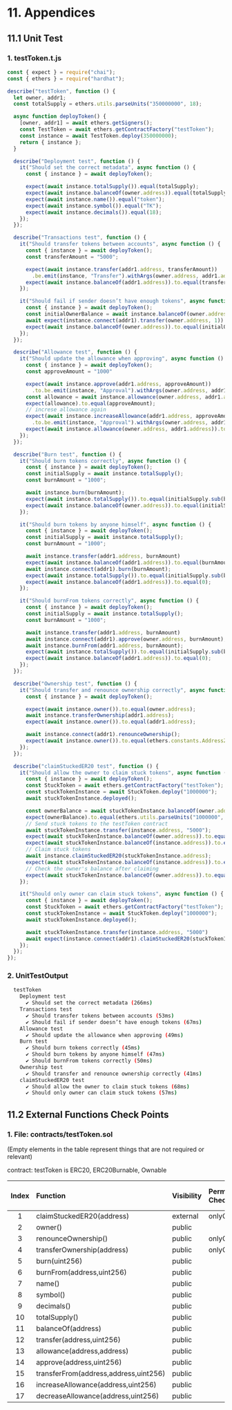 # 11. Appendices

## 11.1 Unit Test

### 1. testToken.t.js

```js
const { expect } = require("chai");
const { ethers } = require("hardhat");

describe("testToken", function () {
  let owner, addr1;
  const totalSupply = ethers.utils.parseUnits("350000000", 18);

  async function deployToken() {
    [owner, addr1] = await ethers.getSigners();
    const TestToken = await ethers.getContractFactory("testToken");
    const instance = await TestToken.deploy(350000000);
    return { instance };
  }

  describe("Deployment test", function () {
    it("Should set the correct metadata", async function () {
      const { instance } = await deployToken();

      expect(await instance.totalSupply()).equal(totalSupply);
      expect(await instance.balanceOf(owner.address)).equal(totalSupply);
      expect(await instance.name()).equal("token");
      expect(await instance.symbol()).equal("TK");
      expect(await instance.decimals()).equal(18);
    });
  });

  describe("Transactions test", function () {
    it("Should transfer tokens between accounts", async function () {
      const { instance } = await deployToken();
      const transferAmount = "5000";

      expect(await instance.transfer(addr1.address, transferAmount))
        .be.emit(instance, "Transfer").withArgs(owner.address, addr1.address, transferAmount);
      expect(await instance.balanceOf(addr1.address)).to.equal(transferAmount);
    });

    it("Should fail if sender doesn’t have enough tokens", async function () {
      const { instance } = await deployToken();
      const initialOwnerBalance = await instance.balanceOf(owner.address);
      await expect(instance.connect(addr1).transfer(owner.address, 1)).to.be.revertedWith("ERC20: transfer amount exceeds balance");
      expect(await instance.balanceOf(owner.address)).to.equal(initialOwnerBalance);
    });
  });

  describe("Allowance test", function () {
    it("Should update the allowance when approving", async function () {
      const { instance } = await deployToken();
      const approveAmount = "1000"

      expect(await instance.approve(addr1.address, approveAmount))
        .to.be.emit(instance, "Approval").withArgs(owner.address, addr1.address, approveAmount);
      const allowance = await instance.allowance(owner.address, addr1.address);
      expect(allowance).to.equal(approveAmount);
      // increse allowance again
      expect(await instance.increaseAllowance(addr1.address, approveAmount))
        .to.be.emit(instance, "Approval").withArgs(owner.address, addr1.address, allowance.add(approveAmount));
      expect(await instance.allowance(owner.address, addr1.address)).to.equal(allowance.add(approveAmount));
    });
  });

  describe("Burn test", function () {
    it("Should burn tokens correctly", async function () {
      const { instance } = await deployToken();
      const initialSupply = await instance.totalSupply();
      const burnAmount = "1000";

      await instance.burn(burnAmount);
      expect(await instance.totalSupply()).to.equal(initialSupply.sub(burnAmount));
      expect(await instance.balanceOf(owner.address)).to.equal(initialSupply.sub(burnAmount));
    });

    it("Should burn tokens by anyone himself", async function () {
      const { instance } = await deployToken();
      const initialSupply = await instance.totalSupply();
      const burnAmount = "1000";

      await instance.transfer(addr1.address, burnAmount)
      expect(await instance.balanceOf(addr1.address)).to.equal(burnAmount);
      await instance.connect(addr1).burn(burnAmount);
      expect(await instance.totalSupply()).to.equal(initialSupply.sub(burnAmount));
      expect(await instance.balanceOf(addr1.address)).to.equal(0);
    });

    it("Should burnFrom tokens correctly", async function () {
      const { instance } = await deployToken();
      const initialSupply = await instance.totalSupply();
      const burnAmount = "1000";

      await instance.transfer(addr1.address, burnAmount)
      await instance.connect(addr1).approve(owner.address, burnAmount);
      await instance.burnFrom(addr1.address, burnAmount);
      expect(await instance.totalSupply()).to.equal(initialSupply.sub(burnAmount));
      expect(await instance.balanceOf(addr1.address)).to.equal(0);
    });
  });

  describe("Ownership test", function () {
    it("Should transfer and renounce ownership correctly", async function () {
      const { instance } = await deployToken();

      expect(await instance.owner()).to.equal(owner.address);
      await instance.transferOwnership(addr1.address);
      expect(await instance.owner()).to.equal(addr1.address);

      await instance.connect(addr1).renounceOwnership();
      expect(await instance.owner()).to.equal(ethers.constants.AddressZero);
    });
  });

  describe("claimStuckedER20 test", function () {
    it("Should allow the owner to claim stuck tokens", async function () {
      const { instance } = await deployToken();
      const StuckToken = await ethers.getContractFactory("testToken");
      const stuckTokenInstance = await StuckToken.deploy("1000000");
      await stuckTokenInstance.deployed();

      const ownerBalance = await stuckTokenInstance.balanceOf(owner.address);
      expect(ownerBalance).to.equal(ethers.utils.parseUnits("1000000", 18));
      // Send stuck tokens to the testToken contract
      await stuckTokenInstance.transfer(instance.address, "5000");
      expect(await stuckTokenInstance.balanceOf(owner.address)).to.equal(ownerBalance.sub("5000"));
      expect(await stuckTokenInstance.balanceOf(instance.address)).to.equal("5000");
      // Claim stuck tokens
      await instance.claimStuckedER20(stuckTokenInstance.address);
      expect(await stuckTokenInstance.balanceOf(instance.address)).to.equal("0");
      // Check the owner's balance after claiming
      expect(await stuckTokenInstance.balanceOf(owner.address)).to.equal(ethers.utils.parseUnits("1000000", 18));
    });

    it("Should only owner can claim stuck tokens", async function () {
      const { instance } = await deployToken();
      const StuckToken = await ethers.getContractFactory("testToken");
      const stuckTokenInstance = await StuckToken.deploy("1000000");
      await stuckTokenInstance.deployed();

      await stuckTokenInstance.transfer(instance.address, "5000")
      await expect(instance.connect(addr1).claimStuckedER20(stuckTokenInstance.address)).to.be.revertedWith("Ownable: caller is not the owner");
    });
  });
});
```

### 2. UnitTestOutput

```bash
  testToken
    Deployment test
      ✔ Should set the correct metadata (266ms)
    Transactions test
      ✔ Should transfer tokens between accounts (53ms)
      ✔ Should fail if sender doesn’t have enough tokens (67ms)
    Allowance test
      ✔ Should update the allowance when approving (49ms)
    Burn test
      ✔ Should burn tokens correctly (45ms)
      ✔ Should burn tokens by anyone himself (47ms)
      ✔ Should burnFrom tokens correctly (50ms)
    Ownership test
      ✔ Should transfer and renounce ownership correctly (41ms)
    claimStuckedER20 test
      ✔ Should allow the owner to claim stuck tokens (68ms)
      ✔ Should only owner can claim stuck tokens (57ms)
```

## 11.2 External Functions Check Points

### 1. File: contracts/testToken.sol

(Empty elements in the table represent things that are not required or relevant)

contract: testToken is ERC20, ERC20Burnable, Ownable

| Index | Function                              | Visibility | Permission Check | Re-entrancy Check | Injection Check | Unit Test | Notes |
| :---: | :------------------------------------ | :--------- | :--------------- | :---------------- | :-------------- | :-------- | :---- |
|   1   | claimStuckedER20(address)             | external   | onlyOwner        |                   |                 | Passed    |       |
|   2   | owner()                               | public     |                  |                   |                 | Passed    | view  |
|   3   | renounceOwnership()                   | public     | onlyOwner        |                   |                 | Passed    |       |
|   4   | transferOwnership(address)            | public     | onlyOwner        |                   |                 | Passed    |       |
|   5   | burn(uint256)                         | public     |                  |                   |                 | Passed    |       |
|   6   | burnFrom(address,uint256)             | public     |                  |                   |                 | Passed    |       |
|   7   | name()                                | public     |                  |                   |                 | Passed    | view  |
|   8   | symbol()                              | public     |                  |                   |                 | Passed    | view  |
|   9   | decimals()                            | public     |                  |                   |                 | Passed    | view  |
|  10   | totalSupply()                         | public     |                  |                   |                 | Passed    | view  |
|  11   | balanceOf(address)                    | public     |                  |                   |                 | Passed    | view  |
|  12   | transfer(address,uint256)             | public     |                  |                   |                 | Passed    |       |
|  13   | allowance(address,address)            | public     |                  |                   |                 | Passed    | view  |
|  14   | approve(address,uint256)              | public     |                  |                   |                 | Passed    |       |
|  15   | transferFrom(address,address,uint256) | public     |                  |                   |                 | Passed    |       |
|  16   | increaseAllowance(address,uint256)    | public     |                  |                   |                 | Passed    |       |
|  17   | decreaseAllowance(address,uint256)    | public     |                  |                   |                 | Passed    |       |